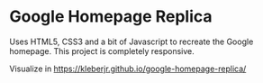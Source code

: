 # Google Homepage Replica

Uses HTML5, CSS3 and a bit of Javascript to recreate the Google homepage.
This project is completely responsive.

Visualize in https://kleberjr.github.io/google-homepage-replica/
